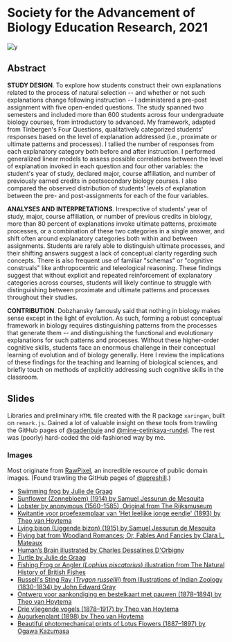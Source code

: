 # Society for the Advancement of Biology Education Research, 2021

![y](css/images/07-2021-saber-card.png)

## Abstract

**STUDY DESIGN**.
To explore how students construct their own explanations related to the process of natural selection -- and whether or not such explanations change following instruction -- I administered a pre-post assignment with five open-ended questions. The study spanned two semesters and included more than 600 students across four undergraduate biology courses, from introductory to advanced. My framework, adapted from Tinbergen's Four Questions, qualitatively categorized students' responses based on the level of explanation addressed (i.e., proximate or ultimate patterns and processes). I tallied the number of responses from each explanatory category both before and after instruction. I performed generalized linear models to assess possible correlations between the level of explanation invoked in each question and four other variables: the student's year of study, declared major, course affiliation, and number of previously earned credits in postsecondary biology courses. I also compared the observed distribution of students' levels of explanation between the pre- and post-assignments for each of the four variables.

**ANALYSES AND INTERPRETATIONS**.
Irrespective of students' year of study, major, course affiliation, or number of previous credits in biology, more than 80 percent of explanations invoke ultimate patterns, proximate processes, or a combination of these two categories in a single answer, and shift often around explanatory categories both within and between assignments. Students are rarely able to distinguish ultimate processes, and their shifting answers suggest a lack of conceptual clarity regarding such concepts. There is also frequent use of familiar "schemas" or "cognitive construals" like anthropocentric and teleological reasoning. These findings suggest that without explicit and repeated reinforcement of explanatory categories across courses, students will likely continue to struggle with distinguishing between proximate and ultimate patterns and processes throughout their studies.

**CONTRIBUTION**.
Dobzhansky famously said that nothing in biology makes sense except in the light of evolution. As such, forming a robust conceptual framework in biology requires distinguishing patterns from the processes that generate them -- and distinguishing the functional and evolutionary explanations for such patterns and processes. Without these higher-order cognitive skills, students face an enormous challenge in their conceptual learning of evolution and of biology generally. Here I review the implications of these findings for the teaching and learning of biological sciences, and briefly touch on methods of explicitly addressing such cognitive skills in the classroom.


## Slides

Libraries and preliminary `HTML` file created with the R package `xaringan`, built on `remark.js`. Gained a lot of valuable insight on these tools from trawling the GitHub pages of [@gadenbuie](https://github.com/gadenbuie) and [@mine-cetinkaya-rundel](https://github.com/mine-cetinkaya-rundel). The rest was (poorly) hard-coded the old-fashioned way by me.

### Images

Most originate from [RawPixel](https://www.rawpixel.com/category/53/public-domain), an incredible resource of public domain images. (Found trawling the GitHub pages of [@apreshill](https://github.com/apreshill).)

+ [Swimming frog by Julie de Graag](https://www.rawpixel.com/image/466984/free-illustration-image-frog-julie-graag-woodcut)
+ [Sunflower (Zonnebloem) (1914) by Samuel Jessurun de Mesquita](https://www.rawpixel.com/image/2687348/free-illustration-image-sunflower-black-and-white-art)
+ [Lobster by anonymous (1560–1585), Original from The Rijksmuseum](https://www.rawpixel.com/image/843231/vintage-lobster-drawing)
+ [Kwitantie voor proefexemplaar van 'Het leelijke jonge eendje' (1893) by Theo van Hoytema](https://www.rawpixel.com/image/2724090/free-illustration-image-swan-art-nouveau-vintage)
+ [Lying bison (Liggende bizon) (1915) by Samuel Jessurun de Mesquita](https://www.rawpixel.com/image/2700434/free-illustration-image-bull-woodcut-art)
+ [Flying bat from Woodland Romances; Or, Fables And Fancies by Clara L. Mateaux](https://www.rawpixel.com/image/572603/flying-bat-vintage-drawing)
+ [Human’s Brain illustrated by Charles Dessalines D'Orbigny](https://www.rawpixel.com/image/325032/free-illustration-image-brain-anatomy-vintage-brain-anatomy)
+ [Turtle by Julie de Graag](https://www.rawpixel.com/image/466803/free-illustration-image-turtle-black-white-art-nouveau-public-domain)
+ [Fishing Frog or Angler (_Lophius piscatorius_) illustration from The Natural History of British Fishes](https://www.rawpixel.com/image/431402/free-illustration-image-fish-angler-sea)
+ [Russell's Sting Ray (_Trygon russellii_) from Illustrations of Indian Zoology (1830-1834) by John Edward Gray](https://www.rawpixel.com/image/329925/vintage-stingray-poster)
+ [Ontwerp voor aankondiging en bestelkaart met pauwen (1878–1894) by Theo van Hoytema](https://www.rawpixel.com/image/2734102/free-illustration-image-peacock-art-nouveau-vintage)
+ [Drie vliegende vogels (1878–1917) by Theo van Hoytema](https://www.rawpixel.com/image/2735896/free-illustration-image-stork-theo-van-bird-illustration)
+ [Augurkenplant (1898) by Theo van Hoytema](https://www.rawpixel.com/image/2734948/free-illustration-image-art-nouveau-vegetables-vintage-vintage-leaves-images)
+ [Beautiful photomechanical prints of Lotus Flowers (1887–1897) by Ogawa Kazumasa](https://www.rawpixel.com/image/523362/lotus-flowers-ogawa-kazumasa)
